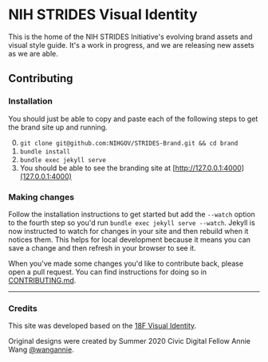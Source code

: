 # NIH STRIDES Visual Identity
This is the home of the NIH STRIDES Initiative's evolving brand assets and visual style guide. It's a work in progress, and we are releasing new assets as we are able.

## Contributing

### Installation
You should just be able to copy and paste each of the following steps to get the brand site up and running.

0. `git clone git@github.com:NIHGOV/STRIDES-Brand.git && cd brand`
0. `bundle install`
0. `bundle exec jekyll serve`
0. You should be able to see the branding site at [http://127.0.0.1:4000](127.0.0.1:4000)

### Making changes
Follow the installation instructions to get started but add the `--watch` option to the fourth step so you'd run `bundle exec jekyll serve --watch`. Jekyll is now instructed to watch for changes in your site and then rebuild when it notices them. This helps for local development because it means you can save a change and then refresh in your browser to see it.

When you've made some changes you'd like to contribute back, please open a pull request. You can find instructions for doing so in [CONTRIBUTING.md](CONTRIBUTING.md).

---

### Credits
This site was developed based on the [18F Visual Identity](https://github.com/18F/brand). 

Original designs were created by Summer 2020 Civic Digital Fellow Annie Wang [@wangannie](https://github.com/wangannie).
